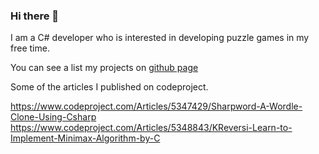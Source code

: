 ### Hi there 👋


I am a C# developer who is interested in developing puzzle games in my free time.

You can see a list my projects on [github page](https://kdevzilla.github.io/)

Some of the articles I published on codeproject.

https://www.codeproject.com/Articles/5347429/Sharpword-A-Wordle-Clone-Using-Csharp
https://www.codeproject.com/Articles/5348843/KReversi-Learn-to-Implement-Minimax-Algorithm-by-C




<!--
**KDevZilla/kdevzilla** is a ✨ _special_ ✨ repository because its `README.md` (this file) appears on your GitHub profile.

[![Top Langs](https://github-readme-stats.vercel.app/api/top-langs/?username=kdevzilla&count_private=true)](https://github.com/anuraghazra/github-readme-stats)

[![GitHub stats](https://github-readme-stats.vercel.app/api?username=kdevzilla&count_private=true)](https://github.com/anuraghazra/github-readme-stats)
Here are some ideas to get you started:

- 🔭 I’m currently working on ...
- 🌱 I’m currently learning ...
- 👯 I’m looking to collaborate on ...
- 🤔 I’m looking for help with ...
- 💬 Ask me about ...
- 📫 How to reach me: ...
- 😄 Pronouns: ...
- ⚡ Fun fact: ...
-->
